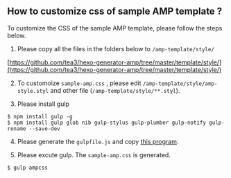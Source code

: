 ## How to customize css of sample AMP template ?

To customize the CSS of the sample AMP template, please follow the steps below.

1. Please copy all the files in the folders below to `/amp-template/style/`

[https://github.com/tea3/hexo-generator-amp/tree/master/template/style/](https://github.com/tea3/hexo-generator-amp/tree/master/template/style/)

2. To customoize `sample-amp.css` , please edit `/amp-template/style/amp-style.styl` and other file (`/amp-template/style/**.styl`).

3. Please install gulp

```
$ npm install gulp -g
$ npm install gulp glob nib gulp-stylus gulp-plumber gulp-notify gulp-rename --save-dev
```

4. Please generate the `gulpfile.js` and copy [this program](https://github.com/tea3/hexo-generator-amp/tree/master/template/style/gulpfile.js).

5. Please excute gulp. The `sample-amp.css` is generated.

```
$ gulp ampcss
```